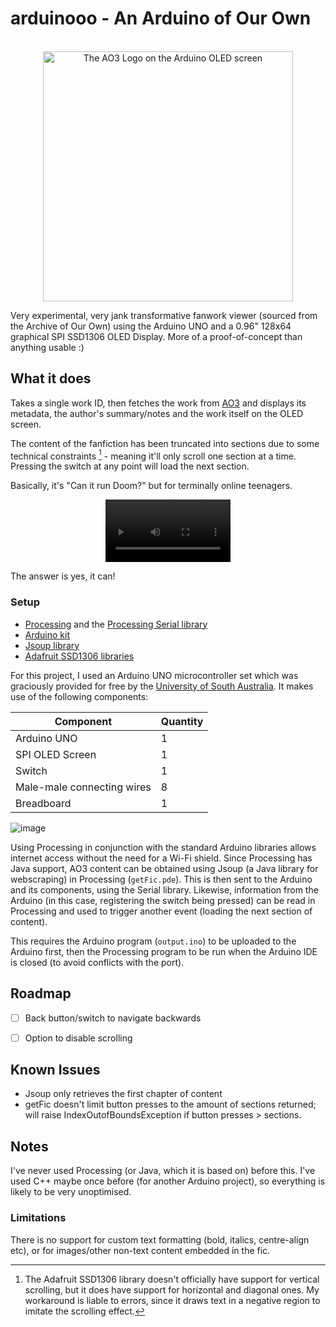 # arduinooo - An Arduino of Our Own


<!-- PROJECT LOGO -->
<br />
<div align="center">
  <a href="https://github.com/phthallo/arduinooo">
    <img src="preview.jpg" alt="The AO3 Logo on the Arduino OLED screen" width="400" height="400">
  </a>
</div>


Very experimental, very jank transformative fanwork viewer (sourced from the Archive of Our Own) using the Arduino UNO and a 0.96" 128x64 graphical SPI SSD1306 OLED Display. More of a proof-of-concept than anything usable :) 

## What it does
Takes a single work ID, then fetches the work from [AO3](https://archiveofourown.org/) and displays its metadata, the author's summary/notes and the work itself on the OLED screen. 

The content of the fanfiction has been truncated into sections due to some technical constraints [^1] - meaning it'll only scroll one section at a time. Pressing the switch at any point will load the next section.

Basically, it's "Can it run Doom?" but for terminally online teenagers. 

<div align = "center">
<video src="https://github.com/user-attachments/assets/c370b94c-faeb-47ec-8999-28287c371e7f
" height = "100"/></video></div>











The answer is yes, it can!

### Setup
* [Processing](https://processing.org/) and the [Processing Serial library](https://processing.org/reference/libraries/serial/index.html)
* [Arduino kit](https://www.arduino.cc/)
* [Jsoup library](https://jsoup.org/)
* [Adafruit SSD1306 libraries](https://learn.adafruit.com/monochrome-oled-breakouts/arduino-library-and-examples)

For this project, I used an Arduino UNO microcontroller set which was graciously provided for free by the [University of South Australia](https://study.unisa.edu.au/services-for-schools/experiences/curriculum-linked-education/gender-equity-in-stem/stem-girls-academy/). 
It makes use of the following components:

| Component | Quantity |
| --------- | -------- |
| Arduino UNO | 1 |
| SPI OLED Screen | 1 | 
| Switch | 1 |
| Male-male connecting wires | 8 |
| Breadboard | 1 |

![image](https://github.com/phthallo/arduinooo/assets/84078890/729ddb42-dde9-424b-8043-dcae5230f1ac)


Using Processing in conjunction with the standard Arduino libraries allows internet access without the need for a Wi-Fi shield. Since Processing has Java support, AO3 content can be obtained using Jsoup (a Java library for webscraping) in Processing (`getFic.pde`). This is then sent to the Arduino and its components, using the Serial library. 
Likewise, information from the Arduino (in this case, registering the switch being pressed) can be read in Processing and used to trigger another event (loading the next section of content). 

This requires the Arduino program (`output.ino`) to be uploaded to the Arduino first, then the Processing program to be run when the Arduino IDE is closed (to avoid conflicts with the port).

## Roadmap
- [ ] Back button/switch to navigate backwards 
- [ ] Option to disable scrolling 

 
## Known Issues
* Jsoup only retrieves the first chapter of content 
* getFic doesn't limit button presses to the amount of sections returned; will raise IndexOutofBoundsException if button presses > sections.

## Notes
I've never used Processing (or Java, which it is based on) before this. I've used C++ maybe once before (for another Arduino project), so everything is likely to be very unoptimised.

### Limitations
There is no support for custom text formatting (bold, italics, centre-align etc), or for images/other non-text content embedded in the fic.  


[^1]: The Adafruit SSD1306 library doesn't officially have support for vertical scrolling, but it does have support for horizontal and diagonal ones. My workaround is liable to errors, since it draws text in a negative region to imitate the scrolling effect.
